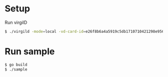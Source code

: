 # Setup
Run virgilD
``` bash
$ ./virgild -mode=local -vd-card-id=e26f8b6a4a5919c5db1710710421298e956f9bf836feaa765a6f04d93f8595ae -vd-key=MC4CAQAwBQYDK2VwBCIEIDiL+26wNFenIwQg3s0LIaIaMIivWYmxrXPbJ/NDp+Nw
```

# Run sample
```bash
$ go build
$ ./sample

